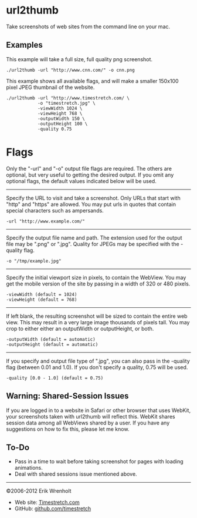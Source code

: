 url2thumb
=========

Take screenshots of web sites from the command line on your mac.

Examples
--------

This example will take a full size, full quality png screenshot.

	./url2thumb -url "http://www.cnn.com/" -o cnn.png

This example shows all available flags, and will make a smaller 150x100 pixel JPEG thumbnail of the website.

	./url2thumb -url "http://www.timestretch.com/ \
				-o "timestretch.jpg" \
				-viewWidth 1024 \
				-viewHeight 768 \
				-outputWidth 150 \
				-outputHeight 100 \
				-quality 0.75

Flags
=====


Only the "-url" and "-o" output file flags are required. The others are optional, but very useful to getting the desired output. If you omit any optional flags, the default values indicated below will be used.

--------------------------

Specify the URL to visit and take a screenshot. Only URLs that start with "http" and "https" are allowed. You may put urls in quotes that contain special characters such as ampersands.

	-url "http://www.example.com/"

--------------------------

Specify the output file name and path. The extension used for the output file may be ".png" or ".jpg". Quality for JPEGs may be specified with the -quality flag.

	-o "/tmp/example.jpg"

--------------------------

Specify the initial viewport size in pixels, to contain the WebView. You may get the mobile version of the site by passing in a width of 320 or 480 pixels.

	-viewWidth (default = 1024)
	-viewHeight (default = 768)

--------------------------

If left blank, the resulting screenshot will be sized to contain the entire web view. This may result in a very large image thousands of pixels tall. You may crop to either either an outputWidth or outputHeight, or both.

	-outputWidth (default = automatic)
	-outputHeight (default = automatic)

--------------------------

If you specify and output file type of ".jpg", you can also pass in the -quality flag (between 0.01 and 1.0). If you don't specify a quality, 0.75 will be used.

	-quality [0.0 - 1.0] (default = 0.75)

Warning: Shared-Session Issues
------------------------------

If you are logged in to a website in Safari or other browser that uses WebKit, your screenshots taken with url2thumb will reflect this. WebKit shares session data among all WebViews shared by a user. If you have any suggestions on how to fix this, please let me know.

To-Do
-----

- Pass in a time to wait before taking screenshot for pages with loading animations.
- Deal with shared sessions issue mentioned above.

-------------------------------

©2006-2012 Erik Wrenholt

- Web site: [Timestretch.com](http://www.timestretch.com/)
- GitHub: [github.com/timestretch](https://github.com/timestretch)
